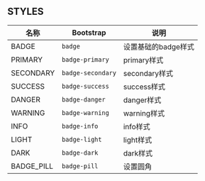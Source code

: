 ## STYLES

| 名称 | Bootstrap | 说明 |
| --- | --- | --- |
| BADGE | `badge` | 设置基础的badge样式 |
| PRIMARY | `badge-primary` | primary样式 |
| SECONDARY | `badge-secondary` | secondary样式 |
| SUCCESS | `badge-success` | success样式 |
| DANGER | `badge-danger` | danger样式 |
| WARNING | `badge-warning` | warning样式 |
| INFO | `badge-info` | info样式 |
| LIGHT | `badge-light` | light样式 |
| DARK | `badge-dark` | dark样式 |
| BADGE_PILL | `badge-pill` | 设置圆角 |
